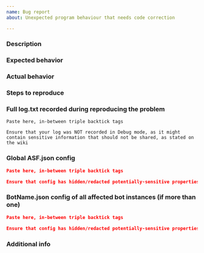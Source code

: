 ```yaml
---
name: Bug report
about: Unexpected program behaviour that needs code correction

---
```


<!--
I fully read and understood contributing guidelines of ASF available under https://github.com/JustArchi/ArchiSteamFarm/blob/master/.github/CONTRIBUTING.md, especially the point that GITHUB IS NOT A TECHNICAL SUPPORT - IT'S THE PLACE ONLY FOR ASF BUGS AND SUGGESTIONS.

I admit that THIS IS NOT A QUESTION OR TECHNICAL ISSUE - I fully understand that ASF GitHub is ONLY for ASF development purpose. I strongly believe that the bug I'm reporting here affects majority of ASF users and that it's not a result of technical difficulty I'm experiencing that is explained in the FAQ or other place of the wiki.

If my issue is not meeting contributing guidelines specified above, especially if it's a question or technical issue that is not related to ASF development in any way, please close it immediately - I won't complain.
-->

<!--
Now that you read and understood our notice, remove everything up to this point so it won't clutter the issue and fill the template below with your details.
-->

### Description

<!-- Short explanation what you were going to do. -->

### Expected behavior

<!-- What did you expect to happen? -->

### Actual behavior

<!-- What happened instead? -->

### Steps to reproduce

<!-- Every command or action done after launching ASF that leads to the bug. -->

### Full log.txt recorded during reproducing the problem

```
Paste here, in-between triple backtick tags

Ensure that your log was NOT recorded in Debug mode, as it might contain sensitive information that should not be shared, as stated on the wiki
```

### Global ASF.json config

```json
Paste here, in-between triple backtick tags

Ensure that config has hidden/redacted potentially-sensitive properties, such as: IPCPassword, WebProxyPassword, IPCPrefixes (optionally), SteamOwnerID (optionally), WebProxy (optionally), WebProxyUsername (optionally)
```

### BotName.json config of all affected bot instances (if more than one)

```json
Paste here, in-between triple backtick tags

Ensure that config has hidden/redacted potentially-sensitive properties, such as: SteamLogin, SteamParentalPIN, SteamPassword, SteamMasterClanID (optionally), SteamTradeToken (optionally), SteamUserPermissions (only steamIDs, optionally)
```

### Additional info

<!-- Everything else you consider worthy that we didn't ask for. -->

